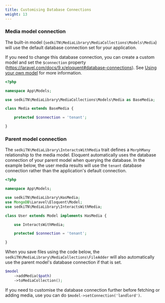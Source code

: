 ```yaml
---
title: Customising Database Connections
weight: 13
---
```


### Media model connection

The built-in model (`sedkiTN\MediaLibrary\MediaCollections\Models\Media`) will use the default database connection set for your application.

If you need to change this database connection, you can create a custom model and set the `$connection` property (https://laravel.com/docs/9.x/eloquent#database-connections). See <a href="https://docs.spatie.be/laravel-medialibrary/v10/advanced-usage/using-your-own-model">Using your own model</a> for more information.

```php
<?php

namespace App\Models;

use sedkiTN\MediaLibrary\MediaCollections\Models\Media as BaseMedia;

class Media extends BaseMedia {

    protected $connection = 'tenant';

}
```

### Parent model connection

The `sedkiTN\MediaLibrary\InteractsWithMedia` trait defines a `MorphMany` relationship to the media model. Eloquent automatically uses the database connection of your parent model when querying the database. In the example below, the user media results will use the `tenant` database connection rather than the application's default connection.

```php
<?php

namespace App\Models;

use sedkiTN\MediaLibrary\HasMedia;
use MongoDB\Laravel\Eloquent\Model;
use sedkiTN\MediaLibrary\InteractsWithMedia;

class User extends Model implements HasMedia {

    use InteractsWithMedia;

    protected $connection = 'tenant';

}
```

When you save files using the code below, the `sedkiTN\MediaLibrary\MediaCollections\FileAdder` will also automatically use the parent model's database connection if that is set.

```php
$model
    ->addMedia($path)
    ->toMediaCollection();
```

If you need to customise the database connection further before fetching or adding media, use you can do `$model->setConnection('landlord')`.